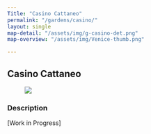 ```yaml
---
Title: "Casino Cattaneo"
permalink: "/gardens/casino/"
layout: single
map-detail: "/assets/img/g-casino-det.png"
map-overview: "/assets/img/Venice-thumb.png"

---
```


## Casino Cattaneo

<figure><img src="{{ page.map-detail | relative_url }}" class="img-ctr" align="center"/></figure>

### Description

\[Work in Progress\]
